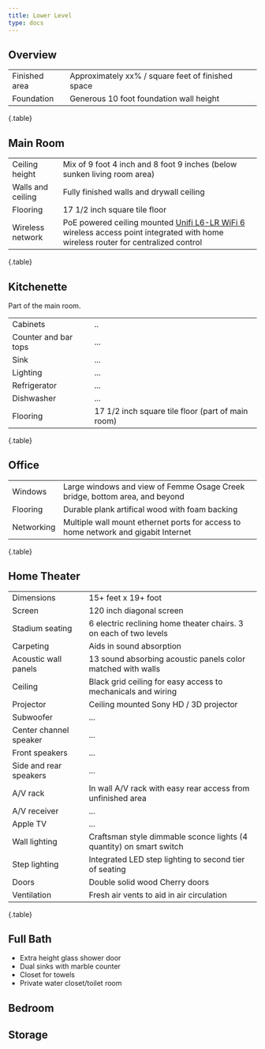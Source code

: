 ```yaml
---
title: Lower Level
type: docs
---
```


## Overview

| | |
|-|-|
|Finished area|Approximately xx% / square feet of finished space|
|Foundation|Generous 10 foot foundation wall height|
{.table}

## Main Room

| | |
|-|-|
|Ceiling height|Mix of 9 foot 4 inch and 8 foot 9 inches (below sunken living room area)|
|Walls and ceiling|Fully finished walls and drywall ceiling|
|Flooring|17 1/2 inch square tile floor|
|Wireless network|PoE powered ceiling mounted [Unifi L6-LR WiFi 6](https://store.ui.com/us/en/pro/category/all-wifi/products/u6-lr) wireless access point integrated with home wireless router for centralized control|
{.table}

## Kitchenette

Part of the main room.

| | |
|-|-|
|Cabinets|..|
|Counter and bar tops|...|
|Sink|...|
|Lighting|...|
|Refrigerator|...|
|Dishwasher|...|
|Flooring|17 1/2 inch square tile floor (part of main room)|
{.table}

## Office

| | |
|-|-|
|Windows|Large windows and view of Femme Osage Creek bridge, bottom area, and beyond|
|Flooring|Durable plank artifical wood with foam backing|
|Networking|Multiple wall mount ethernet ports for access to home network and gigabit Internet|
{.table}

## Home Theater

| | |
|-|-|
|Dimensions|15+ feet x 19+ foot|
|Screen|120 inch diagonal screen|
|Stadium seating|6 electric reclining home theater chairs. 3 on each of two levels|
|Carpeting|Aids in sound absorption|
|Acoustic wall panels|13 sound absorbing acoustic panels color matched with walls|
|Ceiling|Black grid ceiling for easy access to mechanicals and wiring|
|Projector|Ceiling mounted Sony HD / 3D projector|
|Subwoofer|...|
|Center channel speaker|...|
|Front speakers|...|
|Side and rear speakers|...|
|A/V rack|In wall A/V rack with easy rear access from unfinished area|
|A/V receiver|...|
|Apple TV|...|
|Wall lighting|Craftsman style dimmable sconce lights (4 quantity) on smart switch|
|Step lighting|Integrated LED step lighting to second tier of seating|
|Doors|Double solid wood Cherry doors|
|Ventilation|Fresh air vents to aid in air circulation|
{.table}

## Full Bath

* Extra height glass shower door
* Dual sinks with marble counter
* Closet for towels
* Private water closet/toilet room

## Bedroom

## Storage

